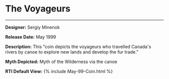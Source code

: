 # The Voyageurs

*     *     *     *  


**Designer:** Sergiy Minenok

**Release Date:** May 1999

**Description:** This "coin depicts the voyageurs who travelled Canada's rivers by canoe to explore new lands and develop the fur trade."

**Myth Depicted:** Myth of the Wilderness via the canoe

**RTI Default View:**
{% include May-99-Coin.html %}



	

